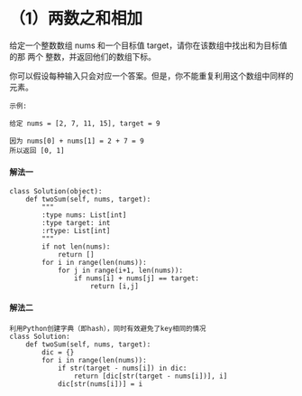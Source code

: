 # （1）两数之和相加


给定一个整数数组 nums 和一个目标值 target，请你在该数组中找出和为目标值的那 两个 整数，并返回他们的数组下标。

你可以假设每种输入只会对应一个答案。但是，你不能重复利用这个数组中同样的元素。

```
示例:

给定 nums = [2, 7, 11, 15], target = 9

因为 nums[0] + nums[1] = 2 + 7 = 9
所以返回 [0, 1]

```



#### 解法一
```
class Solution(object):
    def twoSum(self, nums, target):
        """
        :type nums: List[int]
        :type target: int
        :rtype: List[int]
        """
        if not len(nums):
            return []
        for i in range(len(nums)):
            for j in range(i+1, len(nums)):
                if nums[i] + nums[j] == target:
                    return [i,j]
```


#### 解法二
```
利用Python创建字典（即hash），同时有效避免了key相同的情况
class Solution:
    def twoSum(self, nums, target):
        dic = {}
        for i in range(len(nums)):
            if str(target - nums[i]) in dic:
                return [dic[str(target - nums[i])], i]
            dic[str(nums[i])] = i


```

